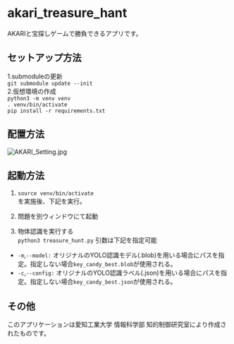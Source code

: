 
# akari_treasure_hant
AKARIと宝探しゲームで勝負できるアプリです。  

## セットアップ方法
1.submoduleの更新  
`git submodule update --init`  
2.仮想環境の作成  
`python3 -m venv venv`  
`. venv/bin/activate`  
`pip install -r requirements.txt`  
## 配置方法
![AKARI_Setting.jpg]()

## 起動方法
1. `source venv/bin/activate`  
を実施後、下記を実行。  

2. 問題を別ウィンドウにて起動

3. 物体認識を実行する  
`python3 treasure_hunt.py`
引数は下記を指定可能
- `-m`,`--model:` オリジナルのYOLO認識モデル(.blob)を用いる場合にパスを指定。指定しない場合`key_candy_best.blob`が使用される。　
- `-c`,`--config:` オリジナルのYOLO認識ラベル(.json)を用いる場合にパスを指定。指定しない場合`key_candy_best.json`が使用される。　

## その他
このアプリケーションは愛知工業大学 情報科学部 知的制御研究室により作成されたものです。  
